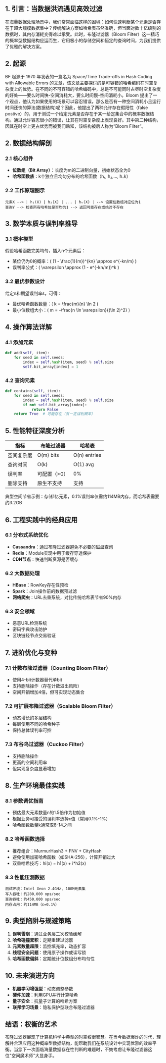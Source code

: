 


## 1. 引言：当数据洪流遇见高效过滤

在海量数据处理场景中，我们常常面临这样的困境：如何快速判断某个元素是否存在于超大规模数据集中？传统解决方案如哈希表虽然准确，但当面对数十亿级别的数据时，其内存消耗变得难以承受。此时，布隆过滤器（Bloom Filter）这一精巧的概率型数据结构应运而生，它用极小的存储空间和恒定的查询时间，为我们提供了优雅的解决方案。

## 2. 起源

BF 起源于 1970 年发表的一篇名为 Space/Time Trade-offs in Hash Coding with Allowable Errors 的文章，该文章主要探讨的是可容错的哈希编码在时空复杂度上的优势。在不同的不可容错的哈希编码中，总是不可能同时占尽时空复杂度的好处——要么时间快-空间消耗大，要么时间慢-空间消耗小。Bloom 提出了一个观点，他认为如果使用的场景可以容忍错误，那么是否有一种空间消耗小且运行时间还快的算法(数据结构)呢？因此，他提出了两种允许存在假阳性（false postive）的，用于测试一个给定元素是否存在于某一给定集合中的概率数据结构。通过允许容忍很小的错误，让其在时空复杂度上表现良好。其中第二种结构，因其在时空上更占优势而被我们熟知，该结构被后人称为“Bloom Filter”。

## 2. 数据结构解剖

### 2.1 核心组件
- **位数组（Bit Array）**：长度为m的二进制向量，初始状态全为0
- **哈希函数族**：k个独立且均匀分布的哈希函数（h₁, h₂,..., h₋k）

### 2.2 工作原理图示
```
元素X --> | h₁(X) | h₂(X) | ... | hₖ(X) | --> 设置位数组对应位为1
查询Y --> 检查所有哈希位是否均为1 --> 返回可能存在或绝对不存在
```

## 3. 数学本质与误判率推导

### 3.1 概率模型
假设哈希函数完美均匀，插入n个元素后：
- 某位仍为0的概率：\( (1 - \frac{1}{m})^{kn} \approx e^{-kn/m} \)
- 误判率公式：\( \varepsilon \approx (1 - e^{-kn/m})^k \)

### 3.2 最优参数设计
给定n和期望误判率ε，可得：
- 最优哈希函数数量：\( k = \frac{m}{n} \ln 2 \)
- 最小位数组大小：\( m = -\frac{n \ln \varepsilon}{(\ln 2)^2} \)

## 4. 操作算法详解

### 4.1 添加元素
```python
def add(self, item):
    for seed in self.seeds:
        index = self.hash(item, seed) % self.size
        self.bit_array[index] = 1
```

### 4.2 查询元素
```python
def contains(self, item):
    for seed in self.seeds:
        index = self.hash(item, seed) % self.size
        if not self.bit_array[index]:
            return False
    return True  # 可能存在（有一定误判概率）
```

## 5. 性能特征深度分析

| 指标          | 布隆过滤器        | 哈希表          |
|---------------|------------------|----------------|
| 空间复杂度    | O(m) bits        | O(n) entries   |
| 查询时间      | O(k)             | O(1) avg       |
| 误判率        | 可配置（>0）      | 0%             |
| 删除支持      | 原生不支持        | 支持           |

典型空间节省示例：存储1亿元素，0.1%误判率仅需约114MB内存，而哈希表需要约3.2GB

## 6. 工程实践中的经典应用

### 6.1 分布式系统优化
- **Cassandra**：通过布隆过滤器避免不必要的磁盘查询
- **Redis**：Module实现中用于缓存穿透保护
- **CDN节点**：快速判断资源是否缓存

### 6.2 大数据处理
- **HBase**：RowKey存在性预检
- **Spark**：Join操作前的数据预过滤
- **网络爬虫**：URL去重系统，对比传统哈希表节省90%内存

### 6.3 安全领域
- 恶意URL检测系统
- 密码字典攻击防护
- 区块链轻节点交易验证

## 7. 进阶优化与变种

### 7.1 计数布隆过滤器（Counting Bloom Filter）
- 使用4-bit计数器替代单bit
- 支持删除操作（存在计数溢出风险）
- 空间开销增加4倍，但可实现动态集合

### 7.2 可扩展布隆过滤器（Scalable Bloom Filter）
- 动态增长的多层结构
- 每层使用不同的哈希种子
- 保持总体误判率可控

### 7.3 布谷鸟过滤器（Cuckoo Filter）
- 支持删除操作
- 更高的空间利用率
- 但实现复杂度显著增加

## 8. 生产环境最佳实践

### 8.1 参数调优指南
- 预估最大元素数量n的1.5倍作为初始值
- 根据业务可接受的误判率选择ε值（常用0.1%-1%）
- 哈希函数数量k通常取8-14之间

### 8.2 哈希函数选择
- 推荐组合：MurmurHash3 + FNV + CityHash
- 避免使用加密哈希函数（如SHA-256），计算开销过大
- 双重哈希技巧：hi(x) = h1(x) + i*h2(x)

### 8.3 性能压测数据
```
测试环境：Intel Xeon 2.4GHz, 100M元素集
写入吞吐：约280,000 ops/sec
查询吞吐：约450,000 ops/sec
内存占用：约114MB（ε=0.1%）
```

## 9. 典型陷阱与规避策略

1. **误判雪崩**：通过业务层二次校验缓解
2. **哈希碰撞累积**：定期重建过滤器
3. **元素数量超限**：监控填充率，动态扩容
4. **线程安全问题**：使用原子操作或读写锁
5. **哈希函数偏斜**：定期统计位数组分布均匀性

## 10. 未来演进方向

- **机器学习增强型**：动态调整参数
- **硬件加速**：利用GPU并行计算哈希
- **量子安全**：抗量子计算的哈希方案
- **联邦学习场景**：隐私保护型联合布隆过滤器

## 结语：权衡的艺术

布隆过滤器展现了计算机科学中典型的时空权衡智慧。在当今数据爆炸的时代，理解并合理应用这种概率型数据结构，能帮助我们在系统设计中实现优雅的效率平衡。当您下一次面临海量数据存在性判断的难题时，不妨考虑让布隆过滤器这位"空间魔术师"大显身手。
